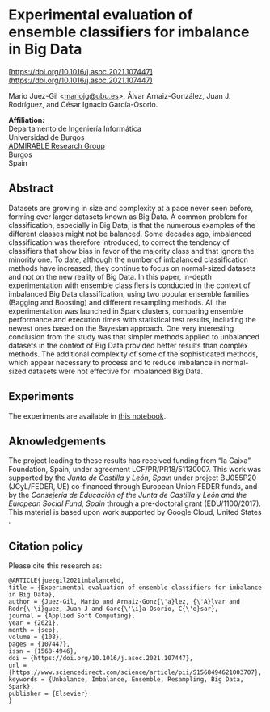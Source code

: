 # Experimental evaluation of ensemble classifiers for imbalance in Big Data

[https://doi.org/10.1016/j.asoc.2021.107447](https://doi.org/10.1016/j.asoc.2021.107447)

Mario Juez-Gil <<mariojg@ubu.es>>, Álvar Arnaiz-González, Juan J. Rodríguez, and César Ignacio García-Osorio.

**Affiliation:**\
Departamento de Ingeniería Informática\
Universidad de Burgos\
[ADMIRABLE Research Group](http://admirable-ubu.es/)\
Burgos\
Spain

## Abstract

Datasets are growing in size and complexity at a pace never seen before, forming ever larger datasets known as Big Data. A common problem for classification, especially in Big Data, is that the numerous examples of the different classes might not be balanced. Some decades ago, imbalanced classification was therefore introduced, to correct the tendency of classifiers that show bias in favor of the majority class and that ignore the minority one. To date, although the number of imbalanced classification methods have increased, they continue to focus on normal-sized datasets and not on the new reality of Big Data. In this paper, in-depth experimentation with ensemble classifiers is conducted in the context of imbalanced Big Data classification, using two popular ensemble families (Bagging and Boosting) and different resampling methods. All the experimentation was launched in Spark clusters, comparing ensemble performance and execution times with statistical test results, including the newest ones based on the Bayesian approach. One very interesting conclusion from the study was that simpler methods applied to unbalanced datasets in the context of Big Data provided better results than complex methods. The additional complexity of some of the sophisticated methods, which appear necessary to process and to reduce imbalance in normal-sized datasets were not effective for imbalanced Big Data.

## Experiments

The experiments are available in [this notebook](experiments.ipynb).

## Aknowledgements

The project leading to these results has received funding from “la Caixa” Foundation, Spain, under agreement LCF/PR/PR18/51130007. This work was supported by the *Junta de Castilla y León, Spain* under project BU055P20 (JCyL/FEDER, UE) co-financed through European Union FEDER funds, and by the *Consejería de Educación of the Junta de Castilla y León and the European Social Fund, Spain* through a pre-doctoral grant (EDU/1100/2017). This material is based upon work supported by Google Cloud, United States .

## Citation policy

Please cite this research as:

```
@ARTICLE{juezgil2021imbalancebd,
title = {Experimental evaluation of ensemble classifiers for imbalance in Big Data},
author = {Juez-Gil, Mario and Arnaiz-Gonz{\'a}lez, {\'A}lvar and Rodr{\'\i}guez, Juan J and Garc{\'\i}a-Osorio, C{\'e}sar},
journal = {Applied Soft Computing},
year = {2021},
month = {sep},
volume = {108},
pages = {107447},
issn = {1568-4946},
doi = {https://doi.org/10.1016/j.asoc.2021.107447},
url = {https://www.sciencedirect.com/science/article/pii/S1568494621003707},
keywords = {Unbalance, Imbalance, Ensemble, Resampling, Big Data, Spark},
publisher = {Elsevier}
}
```